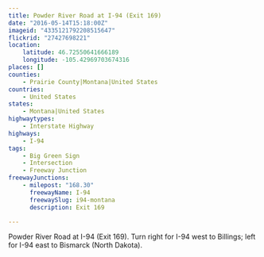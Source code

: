 ```yaml
---
title: Powder River Road at I-94 (Exit 169)
date: "2016-05-14T15:18:00Z"
imageid: "4335121792208515647"
flickrid: "27427698221"
location:
    latitude: 46.72550641666189
    longitude: -105.42969703674316
places: []
counties:
    - Prairie County|Montana|United States
countries:
    - United States
states:
    - Montana|United States
highwaytypes:
    - Interstate Highway
highways:
    - I-94
tags:
    - Big Green Sign
    - Intersection
    - Freeway Junction
freewayJunctions:
    - milepost: "168.30"
      freewayName: I-94
      freewaySlug: i94-montana
      description: Exit 169

---
```

Powder River Road at I-94 (Exit 169).  Turn right for I-94 west to Billings; left for I-94 east to Bismarck (North Dakota).